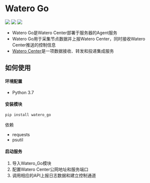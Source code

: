 # Watero Go

[![](https://img.shields.io/pypi/v/watero-go.svg)](https://pypi.org/project/watero-go/)
[![](https://img.shields.io/github/license/Qinnnnnn/Watero_Go.svg)](https://github.com/Qinnnnnn/Watero_Center/blob/master/LICENSE)
![](https://img.shields.io/badge/python-3.7-blue.svg)
* Watero Go是Watero Center部署于服务器的Agent服务
* Watero Go用于采集节点数据并上报Watero Center，同时接收Watero Center推送的控制信息
* [Watero Center](https://github.com/Qinnnnnn/Watero_Center)是一项数据接收、转发和投递集成服务

## 如何使用

#### 环境配置

* Python 3.7

#### 安装模块

```bash
pip install watero_go
```

依赖
* requests
* psutil

#### 启动服务

1. 导入Watero_Go模块
2. 配置Watero Center公网地址和服务端口
3. 调用相应的API上报日志数据和建立控制通道
